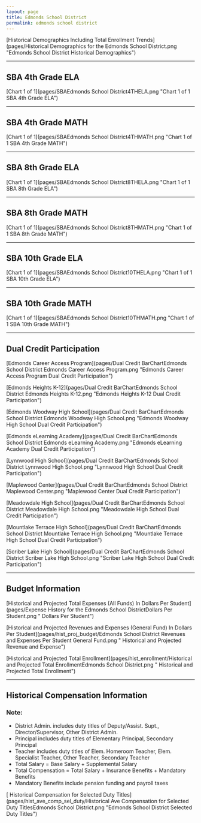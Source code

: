 ```yaml
---
layout: page
title: Edmonds School District
permalink: edmonds school district
---
```



[Historical Demographics Including Total Enrollment Trends](pages/Historical Demographics for the Edmonds School District.png "Edmonds School District Historical Demographics")

___

## SBA 4th Grade ELA

[Chart 1 of 1](pages/SBAEdmonds School District4THELA.png "Chart 1 of 1 SBA 4th Grade ELA")


___

## SBA 4th Grade MATH

[Chart 1 of 1](pages/SBAEdmonds School District4THMATH.png "Chart 1 of 1 SBA 4th Grade MATH")


___

## SBA 8th Grade ELA

[Chart 1 of 1](pages/SBAEdmonds School District8THELA.png "Chart 1 of 1 SBA 8th Grade ELA")


___

## SBA 8th Grade MATH

[Chart 1 of 1](pages/SBAEdmonds School District8THMATH.png "Chart 1 of 1 SBA 8th Grade MATH")


___

## SBA 10th Grade ELA

[Chart 1 of 1](pages/SBAEdmonds School District10THELA.png "Chart 1 of 1 SBA 10th Grade ELA")


___

## SBA 10th Grade MATH

[Chart 1 of 1](pages/SBAEdmonds School District10THMATH.png "Chart 1 of 1 SBA 10th Grade MATH")


___

## Dual Credit Participation

[Edmonds Career Access Program](pages/Dual Credit BarChartEdmonds School District Edmonds Career Access Program.png "Edmonds Career Access Program Dual Credit Participation")

[Edmonds Heights K-12](pages/Dual Credit BarChartEdmonds School District Edmonds Heights K-12.png "Edmonds Heights K-12 Dual Credit Participation")

[Edmonds Woodway High School](pages/Dual Credit BarChartEdmonds School District Edmonds Woodway High School.png "Edmonds Woodway High School Dual Credit Participation")

[Edmonds eLearning Academy](pages/Dual Credit BarChartEdmonds School District Edmonds eLearning Academy.png "Edmonds eLearning Academy Dual Credit Participation")

[Lynnwood High School](pages/Dual Credit BarChartEdmonds School District Lynnwood High School.png "Lynnwood High School Dual Credit Participation")

[Maplewood Center](pages/Dual Credit BarChartEdmonds School District Maplewood Center.png "Maplewood Center Dual Credit Participation")

[Meadowdale High School](pages/Dual Credit BarChartEdmonds School District Meadowdale High School.png "Meadowdale High School Dual Credit Participation")

[Mountlake Terrace High School](pages/Dual Credit BarChartEdmonds School District Mountlake Terrace High School.png "Mountlake Terrace High School Dual Credit Participation")

[Scriber Lake High School](pages/Dual Credit BarChartEdmonds School District Scriber Lake High School.png "Scriber Lake High School Dual Credit Participation")


___

## Budget Information

[Historical and Projected Total Expenses (All Funds) In Dollars Per Student](pages/Expense History for the Edmonds School DistrictDollars Per Student.png " Dollars Per Student")

[Historical and Projected Revenues and Expenses (General Fund) In Dollars Per Student](pages/hist_proj_budget/Edmonds School District Revenues and Expenses Per Student General Fund.png " Historical and Projected Revenue and Expense")

[Historical and Projected Total Enrollment](pages/hist_enrollment/Historical and Projected Total EnrollmentEdmonds School District.png " Historical and Projected Total Enrollment")


___

## Historical Compensation Information
### Note:
- District Admin. includes duty titles of Deputy/Assist. Supt., Director/Supervisor, Other District Admin.
- Principal includes duty titles of Elementary Principal, Secondary Principal
- Teacher includes duty titles of Elem. Homeroom Teacher, Elem. Specialist Teacher, Other Teacher, Secondary Teacher
- Total Salary = Base Salary + Supplemental Salary
- Total Compensation = Total Salary + Insurance Benefits + Mandatory Benefits
- Mandatory Benefits include pension funding and payroll taxes

[ Historical Compensation for Selected Duty Titles](pages/hist_ave_comp_sel_duty/Historical Ave Compensation for Selected Duty TitlesEdmonds School District.png "Edmonds School District Selected Duty Titles")

